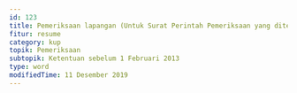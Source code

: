 ```yaml
---
id: 123
title: Pemeriksaan lapangan (Untuk Surat Perintah Pemeriksaan yang diterbitkan sebelum 3 Mei 2011)
fitur: resume
category: kup
topik: Pemeriksaan
subtopik: Ketentuan sebelum 1 Februari 2013
type: word
modifiedTime: 11 Desember 2019
---
```


